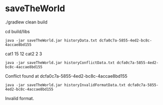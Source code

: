 # saveTheWorld

./gradlew clean build

cd build/libs

```
java -jar saveTheWorld.jar historyData.txt dcfa0c7a-5855-4ed2-bc8c-4accae8bd155
```
cat1 15 12
cat2 2 3

```
java -jar saveTheWorld.jar historyConflictData.txt dcfa0c7a-5855-4ed2-bc8c-4accae8bd155
```
Conflict found at dcfa0c7a-5855-4ed2-bc8c-4accae8bd155

```
java -jar saveTheWorld.jar historyInvalidFormatData.txt dcfa0c7a-5855-4ed2-bc8c-4accae8bd155
```
Invalid format.